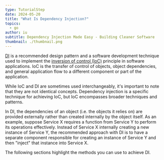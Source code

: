```yaml
---
type: TutorialStep
date: 2024-05-20
title: "What Is Dependency Injection?"
topics:
  - go
author: iu
subtitle: Dependency Injection Made Easy - Building Cleaner Software
thumbnail: ./thumbnail.png
---
```


[DI](https://en.wikipedia.org/wiki/Dependency_injection) is a recommended design pattern and a software development technique used to implement the [inversion of control (IoC)](https://en.wikipedia.org/wiki/Inversion_of_control) principle in software applications. IoC is the transfer of control of objects, object dependencies, and general application flow to a different component or part of the application.

While IoC and DI are sometimes used interchangeably, it's important to note that they are not identical concepts. Dependency injection is a specific technique for achieving IoC, but IoC encompasses broader techniques and patterns.

In DI, the dependencies of an object (i.e. the objects it relies on) are provided externally rather than created internally by the object itself. As an example, suppose Service X requires a function from Service Y to perform its operations effectively. Instead of Service X internally creating a new instance of Service Y, the recommended approach with DI is to have a separate component responsible for creating an instance of Service Y and then "inject" that instance into Service X.

The following sections highlight the methods you can use to achieve DI.
